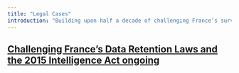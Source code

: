 ```yaml
---
title: "Legal Cases"
introduction: "Building upon half a decade of challenging France’s surveillance and data retention laws, Data Rights will use legal actions to advance data rights and promote cybersecurity."
---
```


<div class="cases unit">
    <a href="dataretention/">
    <h2>Challenging France’s Data Retention Laws and the 2015 Intelligence Act <span class="status">ongoing</span></h2>
    </a>
</div>

